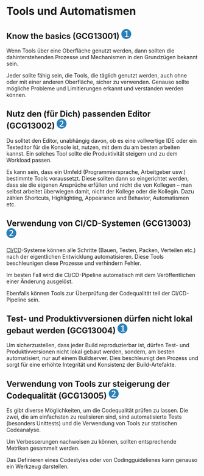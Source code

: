 # Tools und Automatismen

## Know the basics (GCG13001) <img src="/img/1.png" alt="recommendation level 1" />
Wenn Tools über eine Oberfläche genutzt werden, dann sollten die
dahinterstehenden Prozesse und Mechanismen in den Grundzügen bekannt sein.

Jeder sollte fähig sein, die Tools, die täglich genutzt werden, auch ohne oder
mit einer anderen Oberfläche, sicher zu verwenden. Genauso sollte mögliche
Probleme und Limitierungen erkannt und verstanden werden können.

## Nutz den (für Dich) passenden Editor (GCG13002) <img src="/img/2.png" alt="recommendation level 2" />
Du solltet den Editor, unabhängig davon, ob es eine vollwertige IDE oder ein
Texteditor für die Konsole ist, nutzen, mit dem du am besten arbeiten kannst.
Ein solches Tool sollte die Produktivität steigern und zu dem Workload
passen.

Es kann sein, dass ein Umfeld (Programmiersprache, Arbeitgeber usw.) bestimmte
Tools voraussetzt. Diese sollten dann so eingerichtet werden, dass sie die
eigenen Ansprüche erfüllen und nicht die von Kollegen – man selbst arbeitet
überwiegen damit, nicht der Kollege oder die Kollegin. Dazu zählen Shortcuts,
Highlighting, Appearance and Behavior, Automatismen etc.

## Verwendung von CI/CD-Systemen (GCG13003) <img src="/img/2.png" alt="recommendation level 2" />
[CI/CD][cicd]-Systeme können alle Schritte (Bauen, Testen, Packen, Verteilen
etc.) nach der eigentlichen Entwicklung automatisieren. Diese Tools
beschleunigen diese Prozesse und verhindern Fehler.

Im besten Fall wird die CI/CD-Pipeline automatisch mit dem Veröffentlichen einer
Änderung ausgelöst.

Ebenfalls können Tools zur Überprüfung der Codequalität teil der CI/CD-Pipeline
sein.

## Test- und Produktivversionen dürfen nicht lokal gebaut werden (GCG13004) <img src="/img/1.png" alt="recommendation level 1" />
Um sicherzustellen, dass jeder Build reproduzierbar ist, dürfen Test- und
Produktivversionen nicht lokal gebaut werden, sondern, am besten automatisiert,
nur auf einem Buildserver. Dies beschleunigt den Prozess und sorgt für eine
erhöhte Integrität und Konsistenz der Build-Artefakte. 

## Verwendung von Tools zur steigerung der Codequalität (GCG13005) <img src="/img/2.png" alt="recommendation level 2" />
Es gibt diverse Möglichkeiten, um die Codequalität prüfen zu lassen. Die zwei,
die am einfachsten zu realisieren sind, sind automatisierte Tests (besonders
Unittests) und die Verwendung von Tools zur statischen Codeanalyse.

Um Verbesserungen nachweisen zu können, sollten entsprechende Metriken gesammelt
werden.

Das Definieren eines Codestyles oder von Codingguidelienes kann genauso ein
Werkzeug darstellen.

[cicd]: https://en.wikipedia.org/wiki/CI/CD
